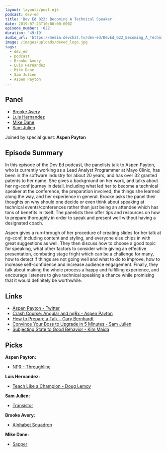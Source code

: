 ```yaml
---
layout: layouts/post.njk
podcast: dev-ed
title: 'Dev Ed 022: Becoming A Technical Speaker'
date: 2019-07-23T10:00:00.000Z
episode_number: '022'
duration: '49:19'
audio_url: 'https://media.devchat.tv/dev-ed/DevEd_022_Becoming_A_Technical_Speaker.mp3'
image: /images/uploads/deved_logo.jpg
tags:
  - dev_ed
  - podcast
  - Brooke Avery
  - Luis Hernandez
  - Mike Dane
  - Sam Julien
  - Aspen Payton
---
```

## Panel

* [Brooke Avery
  ](https://thinkster.io/)
* [Luis Hernandez
  ](https://lambdaschool.com/company/)
* [Mike Dane
  ](https://www.mikedane.com/)
* [Sam Julien
  ](https://twitter.com/samjulien?lang=en)

Joined by special guest: **Aspen Payton**

## Episode Summary

In this episode of the Dev Ed podcast, the panelists talk to Aspen Payton, who is currently working as a Lead Analyst Programmer at Mayo Clinic, has been in the software industry for about 20 years, and has over 32 granted patents to her name. She gives a background on her work, and talks about her ng-conf journey in detail, including what led her to become a technical speaker at the conference, the preparation involved, the things she learned along the way, and her experience in general. Brooke asks the panel their thoughts on why should one decide or even think about speaking at technical events/conferences rather than just being an attendee which has tons of benefits in itself. The panelists then offer tips and resources on how to prepare thoroughly in order to speak and present well without having a designated coach. 

Aspen gives a run-through of her procedure of creating slides for her talk at ng-conf, including content and styling, and everyone else chips in with great suggestions as well. They then discuss how to choose a good topic for speaking, what other factors to consider while giving an effective presentation, combating stage fright which can be a challenge for many, how to detect if things are not going well and what to do to improve, how to increase self-confidence and increase audience engagement. Finally, they talk about making the whole process a happy and fulfilling experience, and encourage listeners to give technical speaking a chance while promising that it would definitely be worthwhile.

## Links

* [
  Aspen Payton - Twitter
  ](https://twitter.com/paytonmn)
* [Crash Course: Angular and ngRx - Aspen Payton
  ](https://www.youtube.com/watch?v=272KDxSIQBw)
* [How to Prepare a Talk - Gary Bernhardt
  ](https://www.deconstructconf.com/blog/how-to-prepare-a-talk)
* [Convince Your Boss to Upgrade in 5 Minutes - Sam Julien](https://www.youtube.com/watch?v=VS2qZe6ewZA)
* [Subjecting State to Good Behavior - Kim Maida
  ](https://www.youtube.com/watch?v=XuRpn8KXw6g&t=1s)

## Picks

**Aspen Payton:**

* [NPR - Throughline
  ](https://www.npr.org/podcasts/510333/throughline?t=1563306738221)

**Luis Hernandez:**

* [Teach Like a Champion - Doug Lemov
  ](https://teachlikeachampion.com/books/teach-like-champion-2-0)

**Sam Julien:**

* [Transistor
  ](https://www.supergiantgames.com/games/transistor/)

**Brooke Avery:**

* [Alphabet Squadron
  ](https://www.goodreads.com/book/show/42207529-alphabet-squadron)

**Mike Dane:**

* [Sapper
  ](https://sapper.svelte.dev/)
